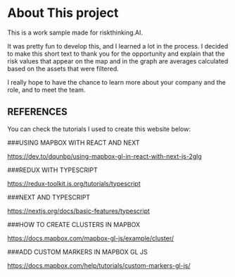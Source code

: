 # About This project
This is a work sample made for riskthinking.AI.

It was pretty fun to develop this, and I learned a lot in the process. I decided to make this short text to thank you for the opportunity and explain that the risk values that appear on the map and in the graph are averages calculated based on the assets that were filtered.

I really hope to have the chance to learn more about your company and the role, and to meet the team.

## REFERENCES
You can check the tutorials I used to create this website below:

###USING MAPBOX WITH REACT AND NEXT

https://dev.to/dqunbp/using-mapbox-gl-in-react-with-next-js-2glg

###REDUX WITH TYPESCRIPT

https://redux-toolkit.js.org/tutorials/typescript

###NEXT AND TYPESCRIPT

https://nextjs.org/docs/basic-features/typescript

###HOW TO CREATE CLUSTERS IN MAPBOX

https://docs.mapbox.com/mapbox-gl-js/example/cluster/

###ADD CUSTOM MARKERS IN MAPBOX GL JS

https://docs.mapbox.com/help/tutorials/custom-markers-gl-js/


